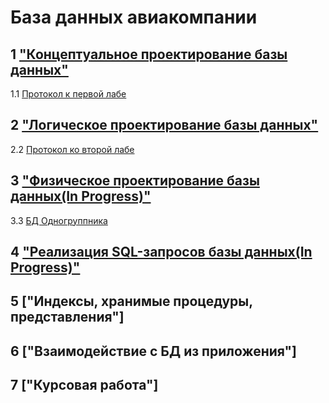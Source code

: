 # База данных авиакомпании

## 1 ["Концептуальное проектирование базы данных"](docs/lab1.png)

1.1 [Протокол к первой лабе](docs/Zhaba_BD_1.docx)

## 2 ["Логическое проектирование базы данных"](docs/lab2.png)

2.2 [Протокол ко второй лабе](docs/Zhaba_BD_2.docx)

## 3 ["Физическое проектирование базы данных(In Progress)"](files/Zhaba_BD_3.sql)
3.3 [БД Одногруппника](files/Zhaba_Mishi.sql)

## 4 ["Реализация SQL-запросов базы данных(In Progress)"](files/Zhaba_BD_4.sql)

## 5 ["Индексы, хранимые процедуры, представления"]

## 6 ["Взаимодействие с БД из приложения"]

## 7 ["Курсовая работа"]
